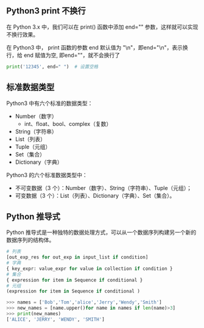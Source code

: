 ## Python3 print 不换行
在 Python 3.x 中，我们可以在 print() 函数中添加 end="" 参数，这样就可以实现不换行效果。

在 Python3 中， print 函数的参数 end 默认值为 "\n"，即end="\n"，表示换行，给 end 赋值为空, 即end=""，就不会换行了

```python
print('12345', end=" ")  # 设置空格
```

## 标准数据类型
Python3 中有六个标准的数据类型：

- Number（数字）
    - int、float、bool、complex（复数）
- String（字符串）
- List（列表）
- Tuple（元组）
- Set（集合）
- Dictionary（字典）

Python3 的六个标准数据类型中：

- 不可变数据（3 个）：Number（数字）、String（字符串）、Tuple（元组）；
- 可变数据（3 个）：List（列表）、Dictionary（字典）、Set（集合）。

## Python 推导式
Python 推导式是一种独特的数据处理方式，可以从一个数据序列构建另一个新的数据序列的结构体。
```python
# 列表
[out_exp_res for out_exp in input_list if condition]
# 字典
{ key_expr: value_expr for value in collection if condition }
# 集合
{ expression for item in Sequence if conditional }
# 元组
(expression for item in Sequence if conditional )

>>> names = ['Bob','Tom','alice','Jerry','Wendy','Smith']
>>> new_names = [name.upper()for name in names if len(name)>3]
>>> print(new_names)
['ALICE', 'JERRY', 'WENDY', 'SMITH']
```